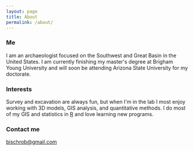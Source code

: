 ```yaml
---
layout: page
title: About
permalink: /about/
---
```


### Me
I am an archaeologist focused on the Southwest and Great Basin in the United States. I am currently finishing my master's degree at Brigham Young University and will soon be attending Arizona State University for my doctorate.

### Interests
Survey and excavation are always fun, but when I'm in the lab I most enjoy working with 3D models, GIS analysis, and quantitative methods. I do most of my GIS and statistics in [R](https://www.r-project.org/) and love learning new programs.

### Contact me

[bischrob@gmail.com](mailto:bischrob@gmail.com)
